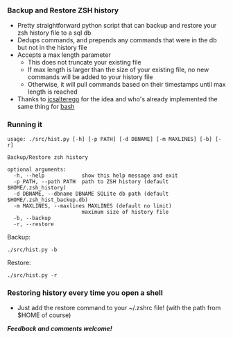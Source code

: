 ### Backup and Restore ZSH history

- Pretty straightforward python script that can backup and restore your zsh history file to a sql db
- Dedups commands, and prepends any commands that were in the db but not in the history file
- Accepts a max length parameter
    - This does not truncate your existing file
    - If max length is larger than the size of your existing file, no new commands will be added to your history file
    - Otherwise, it will pull commands based on their timestamps until max length is reached
- Thanks to [jcsalterego](https://github.com/jcsalterego) for the idea and who's already implemented the same thing for [bash](https://github.com/jcsalterego/historian)

### Running it

```
usage: ./src/hist.py [-h] [-p PATH] [-d DBNAME] [-m MAXLINES] [-b] [-r]

Backup/Restore zsh history

optional arguments:
  -h, --help            show this help message and exit
  -p PATH, --path PATH  path to ZSH history (default $HOME/.zsh_history)
  -d DBNAME, --dbname DBNAME SQLite db path (default $HOME/.zsh_hist_backup.db)
  -m MAXLINES, --maxlines MAXLINES (default no limit)
                        maximum size of history file
  -b, --backup
  -r, --restore
```

Backup:

```
./src/hist.py -b
```

Restore:
```
./src/hist.py -r
```

### Restoring history every time you open a shell

- Just add the restore command to your ~/.zshrc file! (with the path from $HOME of course)


***Feedback and comments welcome!***
